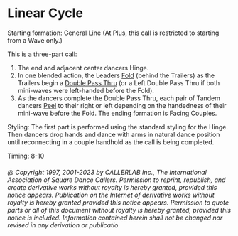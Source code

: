 
# Linear Cycle

Starting formation: General Line (At Plus, this call is restricted to starting from a Wave only.)

This is a three-part call:
1. The end and adjacent center dancers Hinge.
2. In one blended action, the Leaders [Fold](../ms/fold.md) (behind the Trailers) as the Trailers begin a [Double Pass Thru](../b1/double_pass_thru.md) (or a Left Double Pass Thru if both mini-waves were left-handed before the Fold).
3. As the dancers complete the Double Pass Thru, each pair of Tandem dancers [Peel](peel_off.md) to their right or left depending on the handedness of their mini-wave before the Fold. The ending formation is Facing Couples.

Styling: The first part is performed using the standard styling for the Hinge. Then dancers drop hands and dance with arms in natural dance position until reconnecting in a couple handhold as the call is being completed.

Timing: 8-10

###### @ Copyright 1997, 2001-2023 by CALLERLAB Inc., The International Association of Square Dance Callers. Permission to reprint, republish, and create derivative works without royalty is hereby granted, provided this notice appears. Publication on the Internet of derivative works without royalty is hereby granted provided this notice appears. Permission to quote parts or all of this document without royalty is hereby granted, provided this notice is included. Information contained herein shall not be changed nor revised in any derivation or publicatio